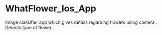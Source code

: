 # WhatFlower_Ios_App
Image classifier app which gives details regarding flowers using camera . Detects type of flower . 
